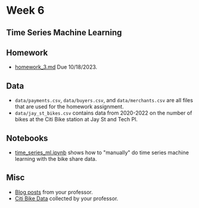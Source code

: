 # Week 6

## Time Series Machine Learning


## Homework
- [homework_3.md](homework_3.md) Due 10/18/2023.

## Data

- `data/payments.csv`, `data/buyers.csv`, and `data/merchants.csv` are all files that are used for the homework assignment.
- `data/jay_st_bikes.csv` contains data from 2020-2022 on the number of bikes at the Citi Bike station at Jay St and Tech Pl. 

## Notebooks

- [time_series_ml.ipynb](./notebooks/time_series_ml.ipynb) shows how to "manually" do time series machine learning with the bike share data.

## Misc

- [Blog posts](https://www.ethanrosenthal.com/tags/time-series/) from your professor.
- [Citi Bike Data](https://www.kaggle.com/datasets/rosenthal/citi-bike-stations) collected by your professor.
